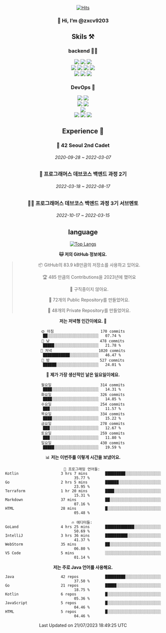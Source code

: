 <div align="center">

[![Hits](https://hits.seeyoufarm.com/api/count/incr/badge.svg?url=https%3A%2F%2Fgithub.com%2Fzxcv9203%2Fhit-counter&count_bg=%23FF7272&title_bg=%23324C2E&icon=codeigniter.svg&icon_color=%23DD5B5B&title=%EB%B0%A9%EB%AC%B8%EC%9E%90&edge_flat=false)](https://hits.seeyoufarm.com)
  
### 👋 Hi, I’m @zxcv9203

## Skils ⚒️
### backend 🧑‍💻
  
<img src="https://img.shields.io/badge/Java-FF6600?style=flat-square&logo=buymeacoffee&logoColor=white"/>
<img src="https://img.shields.io/badge/Go-0099FF?style=flat-square&logo=go&logoColor=white"/>
<img src="https://img.shields.io/badge/Kotlin-7F52FF?style=flat-square&logo=kotlin&logoColor=white"/>
  
  
<br />
  
<img src="https://img.shields.io/badge/Spring-339933?style=flat-square&logo=Spring&logoColor=white"/>
<img src="https://img.shields.io/badge/Spring Boot-339933?style=flat-square&logo=Spring Boot&logoColor=white"/>
<img src="https://img.shields.io/badge/Spring Security-339933?style=flat-square&logo=Spring Security&logoColor=white"/>
  
<img src="https://img.shields.io/badge/Spring Data JPA-339933?style=flat-square&logo=Hibernate&logoColor=white"/>

<br />
  
  <img src="https://img.shields.io/badge/mysql-0099FF?style=flat-square&logo=mysql&logoColor=white"/>
  <img src="https://img.shields.io/badge/mariadb-0099FF?style=flat-square&logo=mariadb&logoColor=white"/>
  <img src="https://img.shields.io/badge/mongoDB-47A248?style=flat-square&logo=mongodb&logoColor=white"/>
  
  
### DevOps 🚀
  
  <img src="https://img.shields.io/badge/docker-2496ED?style=flat-square&logo=docker&logoColor=white"/>
  <img src="https://img.shields.io/badge/kubernetes-326CE5?style=flat-square&logo=kubernetes&logoColor=white"/>
  
  <br />
  
  <img src="https://img.shields.io/badge/Github Actions-2088FF?style=flat-square&logo=githubactions&logoColor=white"/>
  <img src="https://img.shields.io/badge/Jenkins-D24939?style=flat-square&logo=jenkins&logoColor=white"/>
  
  
  <br />
  <img src="https://img.shields.io/badge/terraform-7B42BC?style=flat-square&logo=terraform&logoColor=white"/>
  
  <br />
  <img src="https://img.shields.io/badge/Amazon AWS-232F3E?style=flat-square&logo=Amazon AWS&logoColor=white"/>

  <img src="https://img.shields.io/badge/GCP-4285F4?style=flat-square&logo=googlecloud&logoColor=white"/>
  <img src="https://img.shields.io/badge/NCP-03C75A?style=flat-square&logo=naver&logoColor=white"/>
  
  
  
## Experience 🏃
  
### 🏫 42 Seoul 2nd Cadet
  ###### 2020-09-28 ~ 2022-03-07
  
### 🏫 프로그래머스 데브코스 백엔드 과정 2기 
  ###### 2022-03-18 ~ 2022-08-17
  
### 🧑‍🏫 프로그래머스 데브코스 백엔드 과정 3기 서브멘토 
  ###### 2022-10-17 ~ 2022-03-15

## language

[![Top Langs](https://github-readme-stats.vercel.app/api/top-langs/?username=zxcv9203&hide=html&exclude_repo=zxcv9203.github.io,golB&theme=grate-gatsby)](https://github.com/zxcv9203/github-readme-stats)
  
<!--START_SECTION:waka-->
**🐱 저의 GitHub 정보에요.** 

> 📦 GitHub의 83.9 kB만큼의 저장소를 사용하고 있어요. 
 > 
> 🏆 485 만큼의 Contributions을 2023년에 했어요
 > 
> 🚫 구직중이지 않아요.
 > 
> 📜 72개의 Public Repository를 만들었어요. 
 > 
> 🔑 48개의 Private Repository를 만들었어요. 
 > 
**저는 저녁형 인간이에요. 🦉** 

```text
🌞 아침                     170 commits         ██░░░░░░░░░░░░░░░░░░░░░░░   07.74 % 
🌆 낮　                     478 commits         █████░░░░░░░░░░░░░░░░░░░░   21.78 % 
🌃 저녁                     1020 commits        ████████████░░░░░░░░░░░░░   46.47 % 
🌙 밤　                     527 commits         ██████░░░░░░░░░░░░░░░░░░░   24.01 % 
```
📅 **제가 가장 생산적인 날은 일요일이에요.** 

```text
월요일                      314 commits         ████░░░░░░░░░░░░░░░░░░░░░   14.31 % 
화요일                      326 commits         ████░░░░░░░░░░░░░░░░░░░░░   14.85 % 
수요일                      254 commits         ███░░░░░░░░░░░░░░░░░░░░░░   11.57 % 
목요일                      334 commits         ████░░░░░░░░░░░░░░░░░░░░░   15.22 % 
금요일                      278 commits         ███░░░░░░░░░░░░░░░░░░░░░░   12.67 % 
토요일                      259 commits         ███░░░░░░░░░░░░░░░░░░░░░░   11.80 % 
일요일                      430 commits         █████░░░░░░░░░░░░░░░░░░░░   19.59 % 
```


📊 **저는 이번주를 이렇게 시간을 보냈어요.** 

```text
💬 프로그래밍 언어들: 
Kotlin                   3 hrs 7 mins        █████████░░░░░░░░░░░░░░░░   35.77 % 
Go                       2 hrs 5 mins        ██████░░░░░░░░░░░░░░░░░░░   23.95 % 
Terraform                1 hr 20 mins        ████░░░░░░░░░░░░░░░░░░░░░   15.31 % 
Markdown                 37 mins             ██░░░░░░░░░░░░░░░░░░░░░░░   07.16 % 
HTML                     28 mins             █░░░░░░░░░░░░░░░░░░░░░░░░   05.48 % 

🔥 에디터들: 
GoLand                   4 hrs 25 mins       █████████████░░░░░░░░░░░░   50.69 % 
IntelliJ                 3 hrs 36 mins       ██████████░░░░░░░░░░░░░░░   41.37 % 
WebStorm                 35 mins             ██░░░░░░░░░░░░░░░░░░░░░░░   06.80 % 
VS Code                  5 mins              ░░░░░░░░░░░░░░░░░░░░░░░░░   01.14 % 
```

**저는 주로 Java 언어를 사용해요.** 

```text
Java                     42 repos            █████████░░░░░░░░░░░░░░░░   37.50 % 
Go                       21 repos            █████░░░░░░░░░░░░░░░░░░░░   18.75 % 
Kotlin                   6 repos             █░░░░░░░░░░░░░░░░░░░░░░░░   05.36 % 
JavaScript               5 repos             █░░░░░░░░░░░░░░░░░░░░░░░░   04.46 % 
HTML                     5 repos             █░░░░░░░░░░░░░░░░░░░░░░░░   04.46 % 
```




 Last Updated on 21/07/2023 18:49:25 UTC
<!--END_SECTION:waka-->
  
</div>

